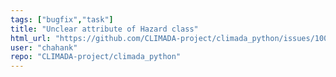 ```yaml
---
tags: ["bugfix","task"]
title: "Unclear attribute of Hazard class"
html_url: "https://github.com/CLIMADA-project/climada_python/issues/1007"
user: "chahank"
repo: "CLIMADA-project/climada_python"
---
```


